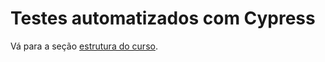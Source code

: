 # Testes automatizados com Cypress

Vá para a seção [estrutura do curso](./lessons/the-config-cypress.md).